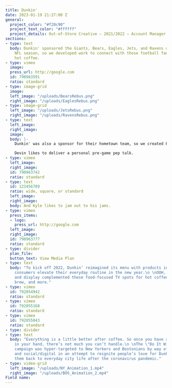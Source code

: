 ```yaml
---
title: Dunkin'
date: 2023-01-19 21:27:00 Z
general:
  project_color: "#f20c90"
  project_text_color: "#ffffff"
  project_details: Out-of-Store Creative – 2021/2022 – Account Manager
sections:
- type: text
  body: Dunkin' sponsored the Giants, Bears, Eagles, Jets, and Ravens during the 2021-22
    NFL season, so we developed work to connect with those football fans and promote
    hot coffee.
- type: vimeo
  image: 
  press_url: http://google.com
  id: 790963591
  ratio: standard
- type: image-grid
  image: 
  left_image: "/uploads/BearsRebus.png"
  right_image: "/uploads/EaglesRebus.png"
- type: image-grid
  left_image: "/uploads/JetsRebus.png"
  right_image: "/uploads/RavensRebus.png"
- type: text
  left_image: 
  right_image: 
  image: 
  body: |-
    Dunkin' was also a sponsor for their hometown team, so we created Patriots-specific work with Devin McCourty and Kyle Van Noy. They both rely on a cup of Dunkin' to give them a boost on gameday. It's just as important as their gameday rituals, which they also have...

    Devin likes to deliver a personal pre-game pep talk.
- type: vimeo
  left_image: 
  right_image: 
  id: 790963742
  ratio: standard
- type: text
  id: 123456789
  ratio: wide, square, or standard
  left_image: 
  right_image: 
  body: And Kyle likes to jam out to his jams.
- type: vimeo
  press_items:
  - logo: 
    press_url: http://google.com
  left_image: 
  right_image: 
  id: 790963777
  ratio: standard
- type: divider
  plan_file: 
  button_text: View Media Plan
- type: text
  body: "To kick off 2022, Dunkin’ reimagined its menu with products intended to help
    consumers elevate their everyday routine in the new year.\n \nOOH, radio, social/digital,
    and display complemented these food-focused TV spots for hot coffee, lattes, cold
    brew, and more."
- type: vimeo
  id: 792054942
  ratio: standard
- type: vimeo
  id: 792055168
  ratio: standard
- type: vimeo
  id: 792055043
  ratio: standard
- type: divider
- type: text
  body: "Everything is a little better after coffee. So once you have a cup of Dunkin’
    in your hand, there’s not much you can’t handle.\n \nThe \"Do It With Dunkin'\"
    campaign was hyper-targeted to New Yorkers and Bostonians by way of OOH, radio,
    and social/digital in an attempt to reignite people’s love for Dunkin’ and welcome
    them back to everyday city life after the coronavirus pandemic."
- type: video-grid
  left_image: "/uploads/NY_Animation_1.mp4"
  right_image: "/uploads/BOS_Animation_2.mp4"
Field name: 
---
```


